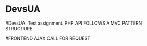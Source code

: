 # DevsUA

#DevsUA. Test assignment. PHP
API FOLLOWS A MVC PATTERN STRUCTURE

#FRONTEND
AJAX CALL FOR REQUEST
